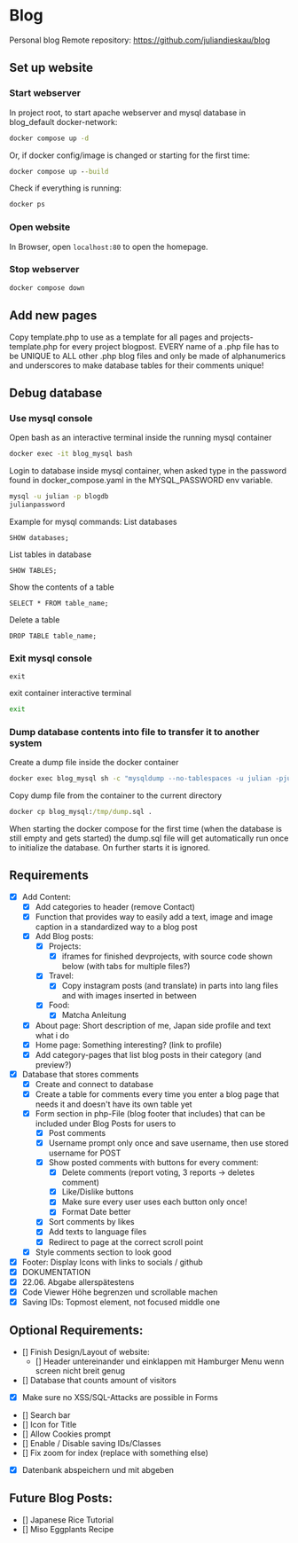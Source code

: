 # Blog
Personal blog
Remote repository: https://github.com/juliandieskau/blog

## Set up website
### Start webserver
In project root, to start apache webserver and mysql database in blog_default docker-network:
```cmd
docker compose up -d
```
Or, if docker config/image is changed or starting for the first time:
```cmd
docker compose up --build
```
Check if everything is running:
```cmd
docker ps
```
### Open website
In Browser, open `localhost:80` to open the homepage.
### Stop webserver
```cmd
docker compose down
```
## Add new pages
Copy template.php to use as a template for all pages and projects-template.php for every project blogpost. EVERY name of a .php file has to be UNIQUE to ALL other .php blog files and only be made of alphanumerics and underscores to make database tables for their comments unique!

## Debug database
### Use mysql console
Open bash as an interactive terminal inside the running mysql container
```cmd
docker exec -it blog_mysql bash
```
Login to database inside mysql container, when asked type in the password found in docker_compose.yaml in the MYSQL_PASSWORD env variable.
```bash
mysql -u julian -p blogdb
julianpassword
```
Example for mysql commands: List databases
```mysql
SHOW databases;
```
List tables in database
```mysql
SHOW TABLES;
```
Show the contents of a table
```mysql
SELECT * FROM table_name;
```
Delete a table
```mysql
DROP TABLE table_name;
```
### Exit mysql console
```mysql
exit
```
exit container interactive terminal
```bash
exit
```
### Dump database contents into file to transfer it to another system
Create a dump file inside the docker container
```cmd
docker exec blog_mysql sh -c "mysqldump --no-tablespaces -u julian -pjulianpassword blogdb > /tmp/dump.sql"
```
Copy dump file from the container to the current directory
```cmd
docker cp blog_mysql:/tmp/dump.sql .
```
When starting the docker compose for the first time (when the database is still empty and gets started) the dump.sql file will get automatically run once to initialize the database. On further starts it is ignored.

## Requirements
- [x] Add Content:
  - [x] Add categories to header (remove Contact)
  - [x] Function that provides way to easily add a text, image and image caption in a standardized way to a blog post
  - [x] Add Blog posts:
    - [x] Projects:
      - [x] iframes for finished devprojects, with source code shown below (with tabs for multiple files?)
    - [x] Travel:
      - [x] Copy instagram posts (and translate) in parts into lang files and with images inserted in between
    - [x] Food:
      - [x] Matcha Anleitung
  - [x] About page: Short description of me, Japan side profile and text what i do
  - [x] Home page: Something interesting? (link to profile)
  - [x] Add category-pages that list blog posts in their category (and preview?)
- [x] Database that stores comments
  - [x] Create and connect to database
  - [x] Create a table for comments every time you enter a blog page that needs it and doesn't have its own table yet
  - [x] Form section in php-File (blog footer that includes) that can be included under Blog Posts for users to 
    - [x] Post comments
    - [x] Username prompt only once and save username, then use stored username for POST
    - [x] Show posted comments with buttons for every comment:
      - [x] Delete comments (report voting, 3 reports -> deletes comment)
      - [x] Like/Dislike buttons
      - [x] Make sure every user uses each button only once!
      - [x] Format Date better
    - [x] Sort comments by likes
    - [x] Add texts to language files
    - [x] Redirect to page at the correct scroll point
  - [x] Style comments section to look good
- [x] Footer: Display Icons with links to socials / github
- [x] DOKUMENTATION
- [x] 22.06. Abgabe allerspätestens 
- [x] Code Viewer Höhe begrenzen und scrollable machen
- [x] Saving IDs: Topmost element, not focused middle one
## Optional Requirements:
- [] Finish Design/Layout of website:
  - [] Header untereinander und einklappen mit Hamburger Menu wenn screen nicht breit genug
- [] Database that counts amount of visitors
- [x] Make sure no XSS/SQL-Attacks are possible in Forms
- [] Search bar
- [] Icon for Title
- [] Allow Cookies prompt
- [] Enable / Disable saving IDs/Classes
- [] Fix zoom for index (replace with something else)
- [x] Datenbank abspeichern und mit abgeben
## Future Blog Posts:
- [] Japanese Rice Tutorial
- [] Miso Eggplants Recipe